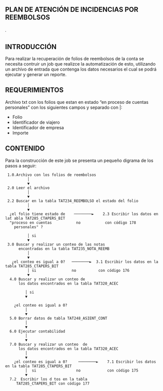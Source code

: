 ## PLAN DE ATENCIÓN DE INCIDENCIAS POR REEMBOLSOS
###### .

## INTRODUCCIÓN

Para realizar la recuperación de folios de reembolsos de la conta se necesita contruir un job que realizce la automatización de esto, utilizando un archivo de entrada que contenga los datos necesarios el cual se podrá ejecutar y generar un reporte. 



## REQUERIMIENTOS

Archivo txt con  los folios que estan en estado “en proceso de cuentas personales” con los siguientes campos y separado con |:

* Folio
* Identificador de viajero
* Identificador de empresa
* Importe


## CONTENIDO

Para la construcción de este job se presenta un pequeño digrama de los pasos a seguir:


     1.0.Archivo con los folios de reembolsos
              │  
              ▼
     2.0 Leer el archivo
              │
              ▼
     2.2 Buscar en la tabla TAT234_REEMBOLSO el estado del folio
              │
              ▼
      ¿el folio tiene estado de    ────────►    2.3 Escribir los datos en lat abla TAT285_CTAPERS_BIT
      "proceso en cuentas           no           con código 178
        personales" ?
        
              │ si
              ▼
     3.0 Buscar y realizar un conteo de las notas 
          encontradas en la tabla TAT235_NOTA_REEMB
              │
              ▼
       ¿el conteo es igual a 0?   ────────►  3.1 Escribir los datos en la tabla TAT285_CTAPERS_BIT
              │ si                no          con código 176
              ▼                                                            
      4.0 Buscar y realizar un conteo de  
          los datos encontrados en la tabla TAT320_ACEC

             │ si
             ▼

        ¿el conteo es igual a 0?
             │
             ▼
      5.0 Borrar datos de tabla TAT248_ASIENT_CONT
             │
             ▼
      6.0 Ejecutar contabilidad
             │
             ▼
      7.0 Buscar y realizar un conteo  de 
          los datos encontrados en la tabla TAT320_ACEC
             │
             ▼
        ¿el conteo es igual a 0?     ────────►    7.1 Escribir los datos en la tabla TAT285_CTAPERS_BIT
             │  si                  no            con código 175
             ▼                                   
      7.2  Escribir los d tos en la tabla 
         TAT285_CTAPERS_BIT con código 177

